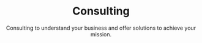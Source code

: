 ---
sort_key: 3
layout: "category"
title: "Consulting"
heading: "Consulting"
subtitle: "Consulting to understand your business and offer solutions to achieve your mission."
---